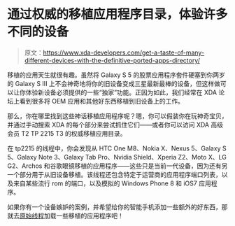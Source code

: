 # 通过权威的移植应用程序目录，体验许多不同的设备

> 原文：<https://www.xda-developers.com/get-a-taste-of-many-different-devices-with-the-definitive-ported-apps-directory/>

移植的应用天生就很有趣。虽然将 Galaxy S 5 的股票应用程序套件硬塞到你两岁的 Galaxy S III 上不会神奇地将你的旧设备变成三星最新最棒的设备，但这样做可以让你体验新设备必须提供的一些“独家”功能。正因为如此，我们经常在 XDA 论坛上看到很多将 OEM 应用和其他好东西移植到旧设备上的工作。

那么，你在哪里找到这些神话移植应用程序呢？嗯，你可以假装你在玩神奇宝贝，并通过手动搜索 XDA 的每个部分来尝试抓住它们——或者你可以访问 XDA 高级会员 T2 TP 2215 T3 的权威移植应用目录。

在 tp2215 的线程中，你会发现从 HTC One M8、Nokia X、Nexus 5、Galaxy S 5、Galaxy Note 3、Galaxy Tab Pro、Nvidia Shield、Xperia Z2、Moto X、LG G2、Archos 和谷歌眼镜移植的应用程序——这些只是当前一代设备，因为还有另一个部分用于从旧设备移植。该线程还包含特定于运营商的应用程序端口列表，以及来自某些流行 rom 的端口，以及模拟的 Windows Phone 8 和 iOS7 应用程序。

如果你有一个设备嫉妒的案例，并希望给你的智能手机添加一些额外的好东西，那就去[原始线程](http://forum.xda-developers.com/showthread.php?t=2335530)加载一些移植的应用程序吧！